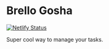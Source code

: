 # Brello Gosha

[![Netlify Status](https://api.netlify.com/api/v1/badges/70de8186-d1d2-4079-9fd1-af2118341363/deploy-status)](https://app.netlify.com/sites/dev-gosha-brello/deploys)

Super cool way to manage your tasks.

